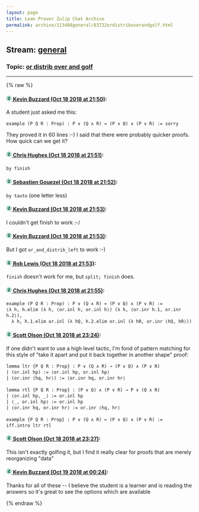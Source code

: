 ```yaml
---
layout: page
title: Lean Prover Zulip Chat Archive 
permalink: archive/113488general/83722ordistriboverandgolf.html
---
```


## Stream: [general](index.html)
### Topic: [or distrib over and golf](83722ordistriboverandgolf.html)

---


{% raw %}
#### [![Click to go to Zulip](../../assets/img/zulip2.png) Kevin Buzzard (Oct 18 2018 at 21:50)](https://leanprover.zulipchat.com/#narrow/stream/113488-general/topic/or%20distrib%20over%20and%20golf/near/136067247):
A student just asked me this:

```lean
example (P Q R : Prop) : P ∨ (Q ∧ R) ↔ (P ∨ Q) ∧ (P ∨ R) := sorry
```

They proved it in 60 lines :-) I said that there were probably quicker proofs. How quick can we get it?

#### [![Click to go to Zulip](../../assets/img/zulip2.png) Chris Hughes (Oct 18 2018 at 21:51)](https://leanprover.zulipchat.com/#narrow/stream/113488-general/topic/or%20distrib%20over%20and%20golf/near/136067269):
`by finish`

#### [![Click to go to Zulip](../../assets/img/zulip2.png) Sebastien Gouezel (Oct 18 2018 at 21:52)](https://leanprover.zulipchat.com/#narrow/stream/113488-general/topic/or%20distrib%20over%20and%20golf/near/136067327):
`by tauto` (one letter less)

#### [![Click to go to Zulip](../../assets/img/zulip2.png) Kevin Buzzard (Oct 18 2018 at 21:53)](https://leanprover.zulipchat.com/#narrow/stream/113488-general/topic/or%20distrib%20over%20and%20golf/near/136067345):
I couldn't get finish to work :-/

#### [![Click to go to Zulip](../../assets/img/zulip2.png) Kevin Buzzard (Oct 18 2018 at 21:53)](https://leanprover.zulipchat.com/#narrow/stream/113488-general/topic/or%20distrib%20over%20and%20golf/near/136067349):
But I got `or_and_distrib_left` to work :-)

#### [![Click to go to Zulip](../../assets/img/zulip2.png) Rob Lewis (Oct 18 2018 at 21:53)](https://leanprover.zulipchat.com/#narrow/stream/113488-general/topic/or%20distrib%20over%20and%20golf/near/136067355):
`finish` doesn't work for me, but `split; finish` does.

#### [![Click to go to Zulip](../../assets/img/zulip2.png) Chris Hughes (Oct 18 2018 at 21:55)](https://leanprover.zulipchat.com/#narrow/stream/113488-general/topic/or%20distrib%20over%20and%20golf/near/136067468):
```lean
example (P Q R : Prop) : P ∨ (Q ∧ R) ↔ (P ∨ Q) ∧ (P ∨ R) :=
⟨λ h, h.elim (λ h, ⟨or.inl h, or.inl h⟩) (λ h, ⟨or.inr h.1, or.inr h.2⟩),
  λ h, h.1.elim or.inl (λ hQ, h.2.elim or.inl (λ hR, or.inr ⟨hQ, hR⟩))
```

#### [![Click to go to Zulip](../../assets/img/zulip2.png) Scott Olson (Oct 18 2018 at 23:24)](https://leanprover.zulipchat.com/#narrow/stream/113488-general/topic/or%20distrib%20over%20and%20golf/near/136072685):
If one didn't want to use a high level tactic, I'm fond of pattern matching for this style of "take it apart and put it back together in another shape" proof:

```lean
lemma ltr {P Q R : Prop} : P ∨ (Q ∧ R) → (P ∨ Q) ∧ (P ∨ R)
| (or.inl hp) := ⟨or.inl hp, or.inl hp⟩
| (or.inr ⟨hq, hr⟩) := ⟨or.inr hq, or.inr hr⟩

lemma rtl {P Q R : Prop} : (P ∨ Q) ∧ (P ∨ R) → P ∨ (Q ∧ R)
| ⟨or.inl hp, _⟩ := or.inl hp
| ⟨_, or.inl hp⟩ := or.inl hp
| ⟨or.inr hq, or.inr hr⟩ := or.inr ⟨hq, hr⟩

example {P Q R : Prop} : P ∨ (Q ∧ R) ↔ (P ∨ Q) ∧ (P ∨ R) :=
iff.intro ltr rtl
```

#### [![Click to go to Zulip](../../assets/img/zulip2.png) Scott Olson (Oct 18 2018 at 23:27)](https://leanprover.zulipchat.com/#narrow/stream/113488-general/topic/or%20distrib%20over%20and%20golf/near/136072824):
This isn't exactly golfing it, but I find it really clear for proofs that are merely reorganizing "data"

#### [![Click to go to Zulip](../../assets/img/zulip2.png) Kevin Buzzard (Oct 19 2018 at 00:24)](https://leanprover.zulipchat.com/#narrow/stream/113488-general/topic/or%20distrib%20over%20and%20golf/near/136075871):
Thanks for all of these -- I believe the student is a learner and is reading the answers so it's great to see the options which are available


{% endraw %}
